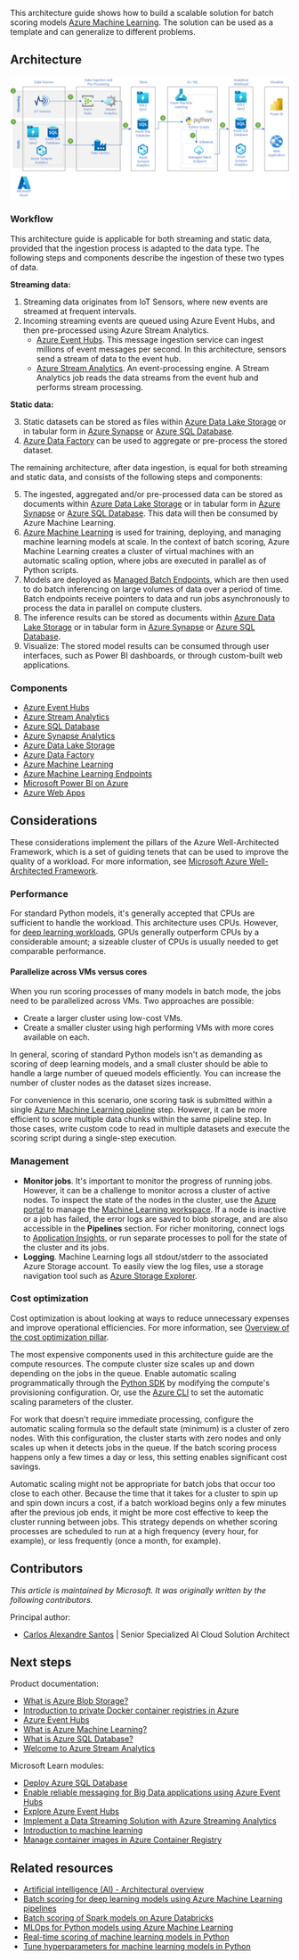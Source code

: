 This architecture guide shows how to build a scalable solution for batch scoring models [Azure Machine Learning][amls]. The solution can be used as a template and can generalize to different problems.

## Architecture

![Diagram that shows the batch scoring of Python models on Azure.](./_images/batch-scoring-python.png)

### Workflow

This architecture guide is applicable for both streaming and static data, provided that the ingestion process is adapted to the data type. The following steps and components describe the ingestion of these two types of data.

**Streaming data:**

1. Streaming data originates from IoT Sensors, where new events are streamed at frequent intervals.
2. Incoming streaming events are queued using Azure Event Hubs, and then pre-processed using Azure Stream Analytics.
    - [Azure Event Hubs][event-hubs]. This message ingestion service can ingest millions of event messages per second. In this architecture, sensors send a stream of data to the event hub.
    - [Azure Stream Analytics][stream-analytics]. An event-processing engine. A Stream Analytics job reads the data streams from the event hub and performs stream processing.

**Static data:**

3. Static datasets can be stored as files within [Azure Data Lake Storage][adls] or in tabular form in [Azure Synapse][synapse] or [Azure SQL Database][sql].
4. [Azure Data Factory][adf] can be used to aggregate or pre-process the stored dataset.

The remaining architecture, after data ingestion, is equal for both streaming and static data, and consists of the following steps and components:

5. The ingested, aggregated and/or pre-processed data can be stored as documents within [Azure Data Lake Storage][adls] or in tabular form in [Azure Synapse][synapse] or [Azure SQL Database][sql]. This data will then be consumed by Azure Machine Learning.
6. [Azure Machine Learning][amls] is used for training, deploying, and managing machine learning models at scale. In the context of batch scoring, Azure Machine Learning creates a cluster of virtual machines with an automatic scaling option, where jobs are executed in parallel as of Python scripts.
7. Models are deployed as [Managed Batch Endpoints][m-endpoints], which are then used to do batch inferencing on large volumes of data over a period of time. Batch endpoints receive pointers to data and run jobs asynchronously to process the data in parallel on compute clusters.
8. The inference results can be stored as documents within [Azure Data Lake Storage][adls] or in tabular form in [Azure Synapse][synapse] or [Azure SQL Database][sql].
9. Visualize: The stored model results can be consumed through user interfaces, such as Power BI dashboards, or through custom-built web applications.


### Components

- [Azure Event Hubs](https://azure.microsoft.com/services/event-hubs)
- [Azure Stream Analytics](https://azure.microsoft.com/services/stream-analytics)
- [Azure SQL Database](https://azure.microsoft.com/products/azure-sql/database)
- [Azure Synapse Analytics](https://azure.microsoft.com/services/synapse-analytics/)
- [Azure Data Lake Storage](https://azure.microsoft.com/services/storage/data-lake-storage/)
- [Azure Data Factory](https://azure.microsoft.com/services/data-factory/)
- [Azure Machine Learning](https://azure.microsoft.com/services/machine-learning)
- [Azure Machine Learning Endpoints](/azure/machine-learning/concept-endpoints)
- [Microsoft Power BI on Azure](https://azure.microsoft.com/services/developer-tools/power-bi/)
- [Azure Web Apps](https://azure.microsoft.com/services/app-service/web/)

## Considerations

These considerations implement the pillars of the Azure Well-Architected Framework, which is a set of guiding tenets that can be used to improve the quality of a workload. For more information, see [Microsoft Azure Well-Architected Framework](/azure/architecture/framework).

### Performance

For standard Python models, it's generally accepted that CPUs are sufficient to handle the workload. This architecture uses CPUs. However, for [deep learning workloads][deep], GPUs generally outperform CPUs by a considerable amount; a sizeable cluster of CPUs is usually needed to get comparable performance.

#### Parallelize across VMs versus cores

When you run scoring processes of many models in batch mode, the jobs need to be parallelized across VMs. Two approaches are possible:

- Create a larger cluster using low-cost VMs.
- Create a smaller cluster using high performing VMs with more cores available on each.

In general, scoring of standard Python models isn't as demanding as scoring of deep learning models, and a small cluster should be able to handle a large number of queued models efficiently. You can increase the number of cluster nodes as the dataset sizes increase.

For convenience in this scenario, one scoring task is submitted within a single [Azure Machine Learning pipeline][pipeline] step. However, it can be more efficient to score multiple data chunks within the same pipeline step. In those cases, write custom code to read in multiple datasets and execute the scoring script during a single-step execution.

### Management

- **Monitor jobs**. It's important to monitor the progress of running jobs. However, it can be a challenge to monitor across a cluster of active nodes. To inspect the state of the nodes in the cluster, use the [Azure portal][portal] to manage the [Machine Learning workspace][ml-workspace]. If a node is inactive or a job has failed, the error logs are saved to blob storage, and are also accessible in the **Pipelines** section. For richer monitoring, connect logs to [Application Insights][app-insights], or run separate processes to poll for the state of the cluster and its jobs.
- **Logging**. Machine Learning logs all stdout/stderr to the associated Azure Storage account. To easily view the log files, use a storage navigation tool such as [Azure Storage Explorer][explorer].

### Cost optimization

Cost optimization is about looking at ways to reduce unnecessary expenses and improve operational efficiencies. For more information, see [Overview of the cost optimization pillar](/azure/architecture/framework/cost/overview).

The most expensive components used in this architecture guide are the compute resources. The compute cluster size scales up and down depending on the jobs in the queue. Enable automatic scaling programmatically through the [Python SDK][python-sdk] by modifying the compute's provisioning configuration. Or, use the [Azure CLI][cli] to set the automatic scaling parameters of the cluster.

For work that doesn't require immediate processing, configure the automatic scaling formula so the default state (minimum) is a cluster of zero nodes. With this configuration, the cluster starts with zero nodes and only scales up when it detects jobs in the queue. If the batch scoring process happens only a few times a day or less, this setting enables significant cost savings.

Automatic scaling might not be appropriate for batch jobs that occur too close to each other. Because the time that it takes for a cluster to spin up and spin down incurs a cost, if a batch workload begins only a few minutes after the previous job ends, it might be more cost effective to keep the cluster running between jobs. This strategy depends on whether scoring processes are scheduled to run at a high frequency (every hour, for example), or less frequently (once a month, for example).


## Contributors

*This article is maintained by Microsoft. It was originally written by the following contributors.*

Principal author:

 * [Carlos Alexandre Santos](https://www.linkedin.com/in/carlosafsantos) | Senior Specialized AI Cloud Solution Architect

## Next steps

Product documentation:

- [What is Azure Blob Storage?](/azure/storage/blobs/storage-blobs-overview)
- [Introduction to private Docker container registries in Azure](/azure/container-registry/container-registry-intro)
- [Azure Event Hubs](/azure/event-hubs/event-hubs-about)
- [What is Azure Machine Learning?](/azure/machine-learning/overview-what-is-azure-machine-learning)
- [What is Azure SQL Database?](/azure/azure-sql/database/sql-database-paas-overview)
- [Welcome to Azure Stream Analytics](/azure/stream-analytics/stream-analytics-introduction)

Microsoft Learn modules:

- [Deploy Azure SQL Database](/learn/modules/deploy-azure-sql-database)
- [Enable reliable messaging for Big Data applications using Azure Event Hubs](/learn/modules/enable-reliable-messaging-for-big-data-apps-using-event-hubs)
- [Explore Azure Event Hubs](/learn/modules/azure-event-hubs)
- [Implement a Data Streaming Solution with Azure Streaming Analytics](/learn/paths/implement-data-streaming-with-asa)
- [Introduction to machine learning](/learn/modules/introduction-to-machine-learning)
- [Manage container images in Azure Container Registry](/learn/modules/publish-container-image-to-azure-container-registry)

## Related resources

- [Artificial intelligence (AI) - Architectural overview](../../data-guide/big-data/ai-overview.md)
- [Batch scoring for deep learning models using Azure Machine Learning pipelines](batch-scoring-deep-learning.yml)
- [Batch scoring of Spark models on Azure Databricks](batch-scoring-databricks.yml)
- [MLOps for Python models using Azure Machine Learning](mlops-python.yml)
- [Real-time scoring of machine learning models in Python](real-time-scoring-machine-learning-models.yml)
- [Tune hyperparameters for machine learning models in Python](training-python-models.yml)

[acr]: /azure/container-registry/container-registry-intro
[amls]: /azure/machine-learning/overview-what-is-azure-machine-learning
[batch-scoring]: /azure/machine-learning/service/how-to-run-batch-predictions
[cli]: /cli/azure
[create-resources]: https://github.com/microsoft/az-ml-batch-score/blob/master/01_DataPrep.ipynb
[deep]: ./batch-scoring-deep-learning.yml
[event-hubs]: /azure/event-hubs/event-hubs-geo-dr
[explorer]: https://azure.microsoft.com/features/storage-explorer
[github]: https://github.com/Microsoft/AMLBatchScoringPipeline
[one-class-svm]: http://scikit-learn.org/stable/modules/generated/sklearn.svm.OneClassSVM.html
[portal]: https://portal.azure.com
[python-sdk]: /python/api/overview/azure/ml/intro
[ml-workspace]: /azure/machine-learning/studio/create-workspace
[pipeline]: /azure/machine-learning/service/concept-ml-pipelines
[pyscript]: https://github.com/Microsoft/AMLBatchScoringPipeline/blob/master/scripts/predict.py
[storage]: /azure/storage/blobs/storage-blobs-overview
[stream-analytics]: /azure/stream-analytics
[sql-database]: /azure/sql-database
[app-insights]: /azure/application-insights/app-insights-overview
[synapse]: https://azure.microsoft.com/services/synapse-analytics/
[adls]: https://azure.microsoft.com/services/storage/data-lake-storage/
[adf]: https://azure.microsoft.com/services/data-factory/
[m-endpoints]: /azure/machine-learning/concept-endpoints
[sql]: https://azure.microsoft.com/products/azure-sql/database